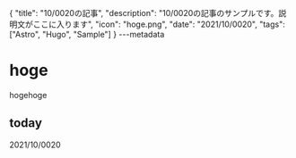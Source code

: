 {
  "title": "10/0020の記事",
  "description": "10/0020の記事のサンプルです。説明文がここに入ります",
  "icon": "hoge.png",
  "date": "2021/10/0020",
  "tags": ["Astro", "Hugo", "Sample"]
}
---metadata

# hoge
hogehoge

## today
2021/10/0020